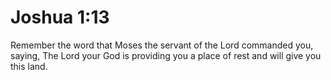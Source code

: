 # Joshua 1:13

Remember the word that Moses the servant of the Lord commanded you, saying, The Lord your God is providing you a place of rest and will give you this land.
